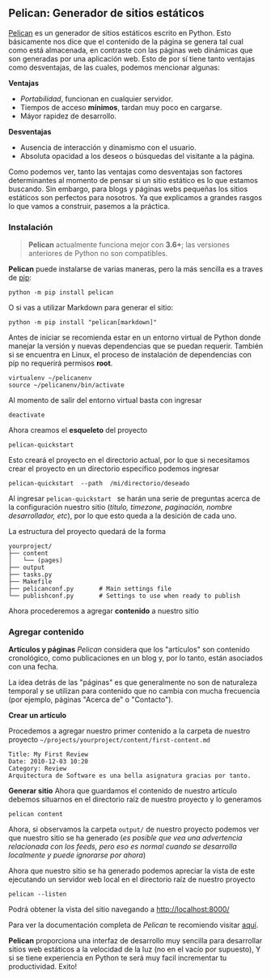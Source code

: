﻿## Pelican: Generador de sitios estáticos

[Pelican](https://blog.getpelican.com/) es un generador de sitios estáticos escrito en Python. Esto básicamente nos dice que el contenido de la página se genera tal cual como está almacenada, en contraste con las páginas web dinámicas que son generadas por una aplicación web. Esto de por sí tiene tanto ventajas como desventajas, de las cuales, podemos mencionar algunas:

**Ventajas**
-  *Portabilidad*, funcionan en cualquier servidor.
-  Tiempos de acceso **mínimos**, tardan muy poco en cargarse.
- Máyor rapidez de desarrollo.

**Desventajas**
- Ausencia de interacción y dinamismo con el usuario. 
- Absoluta opacidad a los deseos o búsquedas del visitante a la página.

Como podemos ver, tanto las ventajas como desventajas son factores determinantes al momento de pensar si un sitio estático es lo que estamos buscando. Sin embargo, para blogs y páginas webs pequeñas los sitios estáticos son perfectos para nosotros. 
Ya que explicamos a grandes rasgos lo que vamos a construir, pasemos a la práctica. 

### Instalación 
>**Pelican** actualmente funciona mejor con	**3.6+**; las versiones anteriores de Python no son compatibles.


**Pelican** puede instalarse de varias maneras, pero la más sencilla es a traves de [pip](https://pip.pypa.io/en/stable/):

    python -m pip install pelican
O si vas a utilizar Markdown para generar el sitio:

    python -m pip install "pelican[markdown]"


Antes de iniciar se recomienda estar en un entorno virtual de Python donde manejar la versión y nuevas dependencias que se puedan requerir. También si se encuentra en Linux, el proceso de instalación de dependencias con pip no requerirá permisos **root**.

    virtualenv ~/pelicanenv
    source ~/pelicanenv/bin/activate

Al momento de salir del entorno virtual basta con ingresar 

    deactivate
   
 Ahora creamos el	**esqueleto** del proyecto

    pelican-quickstart
  
  Esto creará el proyecto en el directorio actual, por lo que si necesitamos crear el proyecto en un directorio especifico podemos ingresar
  

    pelican-quickstart  --path  /mi/directorio/deseado

Al ingresar `pelican-quickstart ` se harán una serie de preguntas acerca de la configuración nuestro sitio (*titulo, timezone, paginación, nombre desarrollador, etc*), por lo que esto queda a la desición de cada uno. 

La estructura del proyecto quedará de la forma

    yourproject/
    ├── content
    │   └── (pages)
    ├── output
    ├── tasks.py
    ├── Makefile
    ├── pelicanconf.py       # Main settings file
    └── publishconf.py       # Settings to use when ready to publish

Ahora procederemos a agregar **contenido** a nuestro sitio
 
 ### Agregar contenido 

**Artículos y páginas**
*Pelican* considera que los "artículos" son contenido cronológico, como publicaciones en un blog y, por lo tanto, están asociados con una fecha.

La idea detrás de las "páginas" es que generalmente no son de naturaleza temporal y se utilizan para contenido que no cambia con mucha frecuencia (por ejemplo, páginas "Acerca de" o "Contacto").

**Crear un artículo**

Procedemos a agregar nuestro primer contenido a la carpeta de nuestro proyecto
 `
~/projects/yourproject/content/first-content.md
` 

    Title: My First Review
    Date: 2010-12-03 10:20
    Category: Review
    Arquitectura de Software es una bella asignatura gracias por tanto.

**Generar sitio**
Ahora que guardamos el contenido de nuestro artículo debemos situarnos en el directorio raíz de nuestro proyecto y lo generamos 

    pelican content
Ahora, si observamos la carpeta `output/` de nuestro proyecto podemos ver que nuestro sitio se ha generado (*es posible que vea una advertencia relacionada con los feeds, pero eso es normal cuando se desarrolla localmente y puede ignorarse por ahora*)

Ahora que nuestro sitio se ha generado podemos apreciar la vista de este ejecutando un servidor web local en el directorio raíz de nuestro proyecto  

    pelican --listen 

Podrá obtener la vista del sitio navegando a [http://localhost:8000/](http://localhost:8000/)

  Para ver la documentación completa de *Pelican* te	recomiendo visitar [aquí](https://docs.getpelican.com/en/latest/index.html).

**Pelican** proporciona una interfaz de desarrollo muy sencilla para desarrollar sitios web estáticos a la velocidad de la luz (no en el vacío por supuesto), Y si se tiene experiencia en Python  te será muy facil incrementar tu productividad. Exito!
